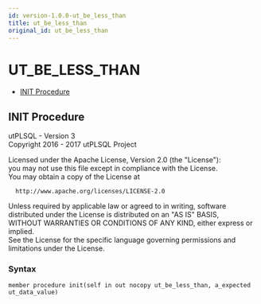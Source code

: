 ```yaml
---
id: version-1.0.0-ut_be_less_than
title: ut_be_less_than
original_id: ut_be_less_than
---
```


# UT_BE_LESS_THAN






- [INIT Procedure](#init)












 
## INIT Procedure<a name="init"></a>


<p>
<p>utPLSQL - Version 3<br />  Copyright 2016 - 2017 utPLSQL Project</p><p>  Licensed under the Apache License, Version 2.0 (the &quot;License&quot;):<br />  you may not use this file except in compliance with the License.<br />  You may obtain a copy of the License at</p><pre><code>  http://www.apache.org/licenses/LICENSE-2.0</code></pre><p>  Unless required by applicable law or agreed to in writing, software<br />  distributed under the License is distributed on an &quot;AS IS&quot; BASIS,<br />  WITHOUT WARRANTIES OR CONDITIONS OF ANY KIND, either express or implied.<br />  See the License for the specific language governing permissions and<br />  limitations under the License.</p>
</p>

### Syntax
```plsql
member procedure init(self in out nocopy ut_be_less_than, a_expected ut_data_value)
```

 





 
